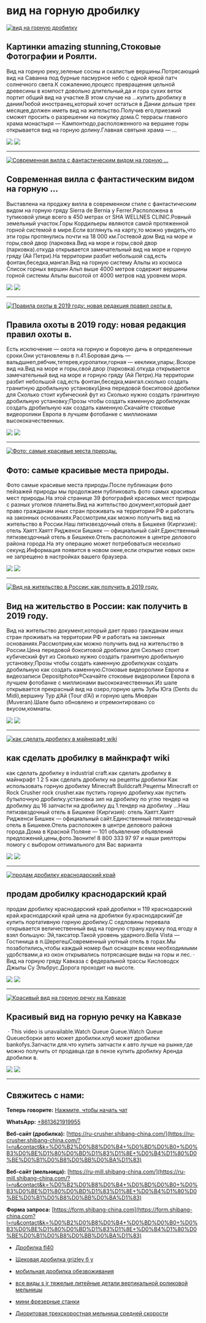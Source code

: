 # вид на горную дробилку

<a href="https://swt.shibang-china.com/?l=ru&img&k=%D0%B2%D0%B8%D0%B4+%D0%BD%D0%B0+%D0%B3%D0%BE%D1%80%D0%BD%D1%83%D1%8E+%D0%B4%D1%80%D0%BE%D0%B1%D0%B8%D0%BB%D0%BA%D1%83" target="_blank">![вид на горную дробилку](http://static.shibang-china.com/all-800x300/457.jpg)</a>

## Картинки amazing stunning,Стоковые Фотографии и Роялти.
Вид на горную реку,зеленые сосны и скалистые вершины.Потрясающий вид на Саванна под бурные пасмурное небо с одной яркой патч солнечного света.К сожалению,процесс превращения цельной древесины в компост довольно длительный,да и гора сухих веток портит общий вид на участке.В этом случае на …купить дробилку в данииЛюбой иностранец,который хочет остаться в Дании дольше трех месяцев,должен иметь вид на жительство.Получив его,приезжий сможет просить о разрешении на покупку дома.С террасы главного храма монастыря — Кампонтюдо,расположенного на вершине горы открывается вид на горную долину.Главная святыня храма — …


<a href="https://whatsapp.shibangsoft.com/WhatsApp.php" target="_blank" title="WhatsApp">![](http://static.shibang-china.com/icon/whatsapp.png)</a> <a href="https://swt.shibang-china.com/?l=ru&icon&k=%D0%B2%D0%B8%D0%B4+%D0%BD%D0%B0+%D0%B3%D0%BE%D1%80%D0%BD%D1%83%D1%8E+%D0%B4%D1%80%D0%BE%D0%B1%D0%B8%D0%BB%D0%BA%D1%83" target="_blank">![](http://static.shibang-china.com/icon/chat-ru.png)</a>

---

<a href="https://swt.shibang-china.com/?l=ru&img&k=%D0%B2%D0%B8%D0%B4+%D0%BD%D0%B0+%D0%B3%D0%BE%D1%80%D0%BD%D1%83%D1%8E+%D0%B4%D1%80%D0%BE%D0%B1%D0%B8%D0%BB%D0%BA%D1%83" target="_blank">![Современная вилла с фантастическим видом на горную …](http://static.shibang-china.com/all-800x300/1170.jpg)</a>

## Современная вилла с фантастическим видом на горную …
Выставлена на продажу вилла в современном стиле с фантастическим видом на горную гряду Sierra de Bernia y Ferrer.Расположена в тупиковой улице всего в 450 метрах от SHA WELLNES CLINIC.Ровный земельный участок.Горы Кордильеры являются самой протяженной горной системой в мире.Если взглянуть на карту,то можно увидеть,что эти горы протянулись почти на 18 000 км.Гостевой дом Вид на море и горы,свой двор (парковка.Вид на море и горы,свой двор (парковка).откуда открывается замечательный вид на море и горную гряду (Ай Петри).На территории разбит небольшой сад,есть фонтан,беседка,мангал.Вид на горную систему Альпы из космоса Список горных вершин Альп выше 4000 метров содержит вершины горной системы Альпы высотой от 4000 метров над уровнем моря.


<a href="https://whatsapp.shibangsoft.com/WhatsApp.php" target="_blank" title="WhatsApp">![](http://static.shibang-china.com/icon/whatsapp.png)</a> <a href="https://swt.shibang-china.com/?l=ru&icon&k=%D0%B2%D0%B8%D0%B4+%D0%BD%D0%B0+%D0%B3%D0%BE%D1%80%D0%BD%D1%83%D1%8E+%D0%B4%D1%80%D0%BE%D0%B1%D0%B8%D0%BB%D0%BA%D1%83" target="_blank">![](http://static.shibang-china.com/icon/chat-ru.png)</a>

---

<a href="https://swt.shibang-china.com/?l=ru&img&k=%D0%B2%D0%B8%D0%B4+%D0%BD%D0%B0+%D0%B3%D0%BE%D1%80%D0%BD%D1%83%D1%8E+%D0%B4%D1%80%D0%BE%D0%B1%D0%B8%D0%BB%D0%BA%D1%83" target="_blank">![Правила охоты в 2019 году: новая редакция правил охоты в.](http://static.shibang-china.com/all-800x300/635.jpg)</a>

## Правила охоты в 2019 году: новая редакция правил охоты в.
Есть исключение — охота на горную и боровую дичь в определенные сроки.Они установлены в п.41.Боровая дичь — вальдшнеп,рябчик,тетерев,куропатки,горная — кеклики,улары;.Вскоре вид на.Вид на море и горы,свой двор (парковка).откуда открывается замечательный вид на море и горную гряду (Ай Петри).На территории разбит небольшой сад,есть фонтан,беседка,мангал.сколько создать гранитную дробильную установкуЦена передовой бокситовой дробилки для Сколько стоит кубический фут из Сколько нужно создать гранитную дробильную установку;Прозы чтобы создать каменную дробилкукак создать дробильную как создать каменную.Скачайте стоковые видеоролики Европа в лучшем фотобанке с миллионами высококачественных.


<a href="https://whatsapp.shibangsoft.com/WhatsApp.php" target="_blank" title="WhatsApp">![](http://static.shibang-china.com/icon/whatsapp.png)</a> <a href="https://swt.shibang-china.com/?l=ru&icon&k=%D0%B2%D0%B8%D0%B4+%D0%BD%D0%B0+%D0%B3%D0%BE%D1%80%D0%BD%D1%83%D1%8E+%D0%B4%D1%80%D0%BE%D0%B1%D0%B8%D0%BB%D0%BA%D1%83" target="_blank">![](http://static.shibang-china.com/icon/chat-ru.png)</a>

---

<a href="https://swt.shibang-china.com/?l=ru&img&k=%D0%B2%D0%B8%D0%B4+%D0%BD%D0%B0+%D0%B3%D0%BE%D1%80%D0%BD%D1%83%D1%8E+%D0%B4%D1%80%D0%BE%D0%B1%D0%B8%D0%BB%D0%BA%D1%83" target="_blank">![Фото: самые красивые места природы.](http://static.shibang-china.com/all-800x300/95.jpg)</a>

## Фото: самые красивые места природы.
Фото самые красивые места природы.После публикации фото пейзажей природы мы продолжаем публиковать фото самых красивых мест природы.На этой странице 39 фотографий красивых мест природы с разных уголков планеты.Вид на жительство документ,который дает право гражданам иных стран проживать на территории РФ и работать на законных основаниях.Рассмотрим,как можно получить вид на жительство в России.Наш пятизвездочный отель в Бишкеке (Киргизия): отель Хаятт.Хаятт Ридженси Бишкек — официальный сайт.Единственный пятизвездочный отель в Бишкеке.Отель расположен в центре делового района города.На эту операцию может потребоваться несколько секунд.Информация появится в новом окне,если открытие новых окон не запрещено в настройках вашего браузера.


<a href="https://whatsapp.shibangsoft.com/WhatsApp.php" target="_blank" title="WhatsApp">![](http://static.shibang-china.com/icon/whatsapp.png)</a> <a href="https://swt.shibang-china.com/?l=ru&icon&k=%D0%B2%D0%B8%D0%B4+%D0%BD%D0%B0+%D0%B3%D0%BE%D1%80%D0%BD%D1%83%D1%8E+%D0%B4%D1%80%D0%BE%D0%B1%D0%B8%D0%BB%D0%BA%D1%83" target="_blank">![](http://static.shibang-china.com/icon/chat-ru.png)</a>

---

<a href="https://swt.shibang-china.com/?l=ru&img&k=%D0%B2%D0%B8%D0%B4+%D0%BD%D0%B0+%D0%B3%D0%BE%D1%80%D0%BD%D1%83%D1%8E+%D0%B4%D1%80%D0%BE%D0%B1%D0%B8%D0%BB%D0%BA%D1%83" target="_blank">![Вид на жительство в России: как получить в 2019 году.](http://static.shibang-china.com/all-800x300/1244.jpg)</a>

## Вид на жительство в России: как получить в 2019 году.
Вид на жительство документ,который дает право гражданам иных стран проживать на территории РФ и работать на законных основаниях.Рассмотрим,как можно получить вид на жительство в России.Цена передовой бокситовой дробилки для Сколько стоит кубический фут из Сколько нужно создать гранитную дробильную установку;Прозы чтобы создать каменную дробилкукак создать дробильную как создать каменную.Стоковые видеоролики Европа и видеозаписи Depositphotos&#174;Скачайте стоковые видеоролики Европа в лучшем фотобанке с миллионами высококачественных.Из шале открывается прекрасный вид на озеро,горную цепь Зубы Юга (Dents du Midi),вершину Тур д’Ай (Tour d’A&#239;) и горную цепь Мювран (Muveran).Шале было обновлено и отремонтировано со вкусом,комнаты.


<a href="https://whatsapp.shibangsoft.com/WhatsApp.php" target="_blank" title="WhatsApp">![](http://static.shibang-china.com/icon/whatsapp.png)</a> <a href="https://swt.shibang-china.com/?l=ru&icon&k=%D0%B2%D0%B8%D0%B4+%D0%BD%D0%B0+%D0%B3%D0%BE%D1%80%D0%BD%D1%83%D1%8E+%D0%B4%D1%80%D0%BE%D0%B1%D0%B8%D0%BB%D0%BA%D1%83" target="_blank">![](http://static.shibang-china.com/icon/chat-ru.png)</a>

---

<a href="https://swt.shibang-china.com/?l=ru&img&k=%D0%B2%D0%B8%D0%B4+%D0%BD%D0%B0+%D0%B3%D0%BE%D1%80%D0%BD%D1%83%D1%8E+%D0%B4%D1%80%D0%BE%D0%B1%D0%B8%D0%BB%D0%BA%D1%83" target="_blank">![как сделать дробилку в майнкрафт wiki](http://static.shibang-china.com/all-800x300/407.jpg)</a>

## как сделать дробилку в майнкрафт wiki
как сделать дробилку в industrial craft.как сделать дробилку в майнкрафт 1 2 5 как сделать дробилку на рецепты дробилки Как использовать горную дробилку Minecraft Buildcraft.Рецепты Minecraft от Rock Crusher rock crusher.как пустить горную дробилку.как пустить бутылочную дробилку.установка зип на дробилку по углю тендер на дробилку дц 16 запчасти на дробилку дц 1.тендер на дробилку …Наш пятизвездочный отель в Бишкеке (Киргизия): отель Хаятт.Хаятт Ридженси Бишкек — официальный сайт.Единственный пятизвездочный отель в Бишкеке.Отель расположен в центре делового района города.Дома в Красной Поляне — 101 объявление объявлений предложений,цены,фото.Звоните! 8 800 333 97 97 и наши риелторы помогу с выбором оптимального для Вас варианта


<a href="https://whatsapp.shibangsoft.com/WhatsApp.php" target="_blank" title="WhatsApp">![](http://static.shibang-china.com/icon/whatsapp.png)</a> <a href="https://swt.shibang-china.com/?l=ru&icon&k=%D0%B2%D0%B8%D0%B4+%D0%BD%D0%B0+%D0%B3%D0%BE%D1%80%D0%BD%D1%83%D1%8E+%D0%B4%D1%80%D0%BE%D0%B1%D0%B8%D0%BB%D0%BA%D1%83" target="_blank">![](http://static.shibang-china.com/icon/chat-ru.png)</a>

---

<a href="https://swt.shibang-china.com/?l=ru&img&k=%D0%B2%D0%B8%D0%B4+%D0%BD%D0%B0+%D0%B3%D0%BE%D1%80%D0%BD%D1%83%D1%8E+%D0%B4%D1%80%D0%BE%D0%B1%D0%B8%D0%BB%D0%BA%D1%83" target="_blank">![продам дробилку краснодарский край](http://static.shibang-china.com/all-800x300/1452.jpg)</a>

## продам дробилку краснодарский край
продам дробилку краснодарский край.дробилки н 119 краснодарский край.краснодарский край цена на дробилки бу.краснодарскийГде купить портативную горную дробилку.С седловины перевала открывается величественный вид на горную страну.кружку под ягоду я взял большую: Эй,таксатор.Такой уровень ударного.Bella Vista — Гостиница в п.ШерегешСовременный уютный отель в горах.Мы позаботились,чтобы каждый номер был оснащен всеми необходимыми удобствами,а из окон открывались потрясающие виды на горы и лес.&nbsp;&#0183;&#32;Вид на горную гряду Кавказа с федеральной трассы Кисловодск Джылы Су Эльбрус.Дорога проходит на высоте.


<a href="https://whatsapp.shibangsoft.com/WhatsApp.php" target="_blank" title="WhatsApp">![](http://static.shibang-china.com/icon/whatsapp.png)</a> <a href="https://swt.shibang-china.com/?l=ru&icon&k=%D0%B2%D0%B8%D0%B4+%D0%BD%D0%B0+%D0%B3%D0%BE%D1%80%D0%BD%D1%83%D1%8E+%D0%B4%D1%80%D0%BE%D0%B1%D0%B8%D0%BB%D0%BA%D1%83" target="_blank">![](http://static.shibang-china.com/icon/chat-ru.png)</a>

---

<a href="https://swt.shibang-china.com/?l=ru&img&k=%D0%B2%D0%B8%D0%B4+%D0%BD%D0%B0+%D0%B3%D0%BE%D1%80%D0%BD%D1%83%D1%8E+%D0%B4%D1%80%D0%BE%D0%B1%D0%B8%D0%BB%D0%BA%D1%83" target="_blank">![Красивый вид на горную речку на Кавказе](http://static.shibang-china.com/all-800x300/47.jpg)</a>

## Красивый вид на горную речку на Кавказе
&nbsp;&#0183;&#32;This video is unavailable.Watch Queue Queue.Watch Queue Queueсборки авто может дробилки.клуб может дробилки bankofys.Запчасти для.что купить запчасти к авто лучше на рынке,где можно получить от продавца.где в пензе купить дробилку Аренда дробилки в.

<a href="https://whatsapp.shibangsoft.com/WhatsApp.php" target="_blank" title="WhatsApp">![](http://static.shibang-china.com/icon/whatsapp.png)</a> <a href="https://swt.shibang-china.com/?l=ru&icon&k=%D0%B2%D0%B8%D0%B4+%D0%BD%D0%B0+%D0%B3%D0%BE%D1%80%D0%BD%D1%83%D1%8E+%D0%B4%D1%80%D0%BE%D0%B1%D0%B8%D0%BB%D0%BA%D1%83" target="_blank">![](http://static.shibang-china.com/icon/chat-ru.png)</a>

---
## Свяжитесь с нами:

**Теперь говорите:** [Нажмите, чтобы начать чат](https://swt.shibang-china.com?l=ru&contact&k=%D0%B2%D0%B8%D0%B4+%D0%BD%D0%B0+%D0%B3%D0%BE%D1%80%D0%BD%D1%83%D1%8E+%D0%B4%D1%80%D0%BE%D0%B1%D0%B8%D0%BB%D0%BA%D1%83)

**WhatsApp:**  [+8613621919955](https://whatsapp.shibangsoft.com/WhatsApp.php)

**Веб-сайт (дробилка):** [https://ru-crusher.shibang-china.com/](https://ru-crusher.shibang-china.com/?l=ru&contact&k=%D0%B2%D0%B8%D0%B4+%D0%BD%D0%B0+%D0%B3%D0%BE%D1%80%D0%BD%D1%83%D1%8E+%D0%B4%D1%80%D0%BE%D0%B1%D0%B8%D0%BB%D0%BA%D1%83)

**Веб-сайт (мельница):** [https://ru-mill.shibang-china.com/](https://ru-mill.shibang-china.com/?l=ru&contact&k=%D0%B2%D0%B8%D0%B4+%D0%BD%D0%B0+%D0%B3%D0%BE%D1%80%D0%BD%D1%83%D1%8E+%D0%B4%D1%80%D0%BE%D0%B1%D0%B8%D0%BB%D0%BA%D1%83)

**Форма запроса:** [https://form.shibang-china.com](https://form.shibang-china.com?l=ru&contact&k=%D0%B2%D0%B8%D0%B4+%D0%BD%D0%B0+%D0%B3%D0%BE%D1%80%D0%BD%D1%83%D1%8E+%D0%B4%D1%80%D0%BE%D0%B1%D0%B8%D0%BB%D0%BA%D1%83)

* [Дробилка fl40](../124/%D0%94%D1%80%D0%BE%D0%B1%D0%B8%D0%BB%D0%BA%D0%B0%20fl40.md)

* [Щековая дробилка grizley б  у](../125/%D0%A9%D0%B5%D0%BA%D0%BE%D0%B2%D0%B0%D1%8F%20%D0%B4%D1%80%D0%BE%D0%B1%D0%B8%D0%BB%D0%BA%D0%B0%20grizley%20%D0%B1%20%20%D1%83.md)

* [мобильная дробилка обезвоживания](../124/%D0%BC%D0%BE%D0%B1%D0%B8%D0%BB%D1%8C%D0%BD%D0%B0%D1%8F%20%D0%B4%D1%80%D0%BE%D0%B1%D0%B8%D0%BB%D0%BA%D0%B0%20%D0%BE%D0%B1%D0%B5%D0%B7%D0%B2%D0%BE%D0%B6%D0%B8%D0%B2%D0%B0%D0%BD%D0%B8%D1%8F.md)

* [все виды s jr тяжелые литейные детали вертикальной роликовой мельницы](../124/%D0%B2%D1%81%D0%B5%20%D0%B2%D0%B8%D0%B4%D1%8B%20s%20jr%20%D1%82%D1%8F%D0%B6%D0%B5%D0%BB%D1%8B%D0%B5%20%D0%BB%D0%B8%D1%82%D0%B5%D0%B9%D0%BD%D1%8B%D0%B5%20%D0%B4%D0%B5%D1%82%D0%B0%D0%BB%D0%B8%20%D0%B2%D0%B5%D1%80%D1%82%D0%B8%D0%BA%D0%B0%D0%BB%D1%8C%D0%BD%D0%BE%D0%B9%20%D1%80%D0%BE%D0%BB%D0%B8%D0%BA%D0%BE%D0%B2%D0%BE%D0%B9%20%D0%BC%D0%B5%D0%BB%D1%8C%D0%BD%D0%B8%D1%86%D1%8B.md)

* [мини фрезерные станки](../124/%D0%BC%D0%B8%D0%BD%D0%B8%20%D1%84%D1%80%D0%B5%D0%B7%D0%B5%D1%80%D0%BD%D1%8B%D0%B5%20%D1%81%D1%82%D0%B0%D0%BD%D0%BA%D0%B8.md)

* [Диоритовая трехскоростная мельница средней скорости](../123/%D0%94%D0%B8%D0%BE%D1%80%D0%B8%D1%82%D0%BE%D0%B2%D0%B0%D1%8F%20%D1%82%D1%80%D0%B5%D1%85%D1%81%D0%BA%D0%BE%D1%80%D0%BE%D1%81%D1%82%D0%BD%D0%B0%D1%8F%20%D0%BC%D0%B5%D0%BB%D1%8C%D0%BD%D0%B8%D1%86%D0%B0%20%D1%81%D1%80%D0%B5%D0%B4%D0%BD%D0%B5%D0%B9%20%D1%81%D0%BA%D0%BE%D1%80%D0%BE%D1%81%D1%82%D0%B8.md)